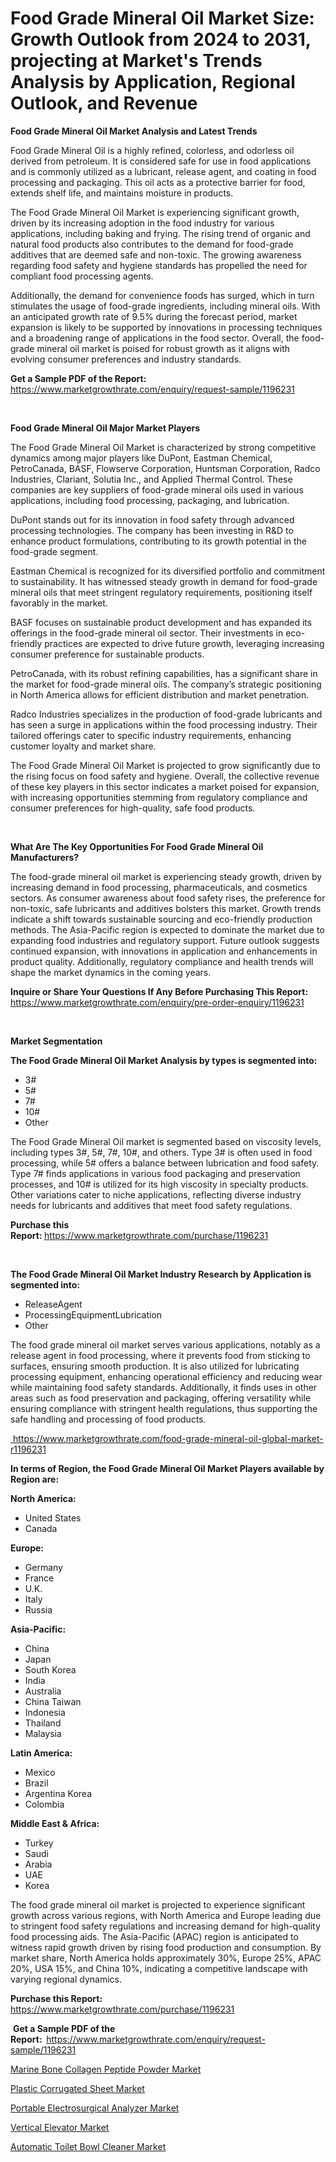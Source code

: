 <p><h1>Food Grade Mineral Oil Market Size: Growth Outlook from 2024 to 2031, projecting at Market's Trends Analysis by Application, Regional Outlook, and Revenue</h1></p><p><strong>Food Grade Mineral Oil Market Analysis and Latest Trends</strong></p>
<p><p>Food Grade Mineral Oil is a highly refined, colorless, and odorless oil derived from petroleum. It is considered safe for use in food applications and is commonly utilized as a lubricant, release agent, and coating in food processing and packaging. This oil acts as a protective barrier for food, extends shelf life, and maintains moisture in products.</p><p>The Food Grade Mineral Oil Market is experiencing significant growth, driven by its increasing adoption in the food industry for various applications, including baking and frying. The rising trend of organic and natural food products also contributes to the demand for food-grade additives that are deemed safe and non-toxic. The growing awareness regarding food safety and hygiene standards has propelled the need for compliant food processing agents.</p><p>Additionally, the demand for convenience foods has surged, which in turn stimulates the usage of food-grade ingredients, including mineral oils. With an anticipated growth rate of 9.5% during the forecast period, market expansion is likely to be supported by innovations in processing techniques and a broadening range of applications in the food sector. Overall, the food-grade mineral oil market is poised for robust growth as it aligns with evolving consumer preferences and industry standards.</p></p>
<p><strong>Get a Sample PDF of the Report:&nbsp;</strong> <a href="https://www.marketgrowthrate.com/enquiry/request-sample/1196231">https://www.marketgrowthrate.com/enquiry/request-sample/1196231</a></p>
<p>&nbsp;</p>
<p><strong>Food Grade Mineral Oil Major Market Players</strong></p>
<p><p>The Food Grade Mineral Oil Market is characterized by strong competitive dynamics among major players like DuPont, Eastman Chemical, PetroCanada, BASF, Flowserve Corporation, Huntsman Corporation, Radco Industries, Clariant, Solutia Inc., and Applied Thermal Control. These companies are key suppliers of food-grade mineral oils used in various applications, including food processing, packaging, and lubrication.</p><p>DuPont stands out for its innovation in food safety through advanced processing technologies. The company has been investing in R&D to enhance product formulations, contributing to its growth potential in the food-grade segment. </p><p>Eastman Chemical is recognized for its diversified portfolio and commitment to sustainability. It has witnessed steady growth in demand for food-grade mineral oils that meet stringent regulatory requirements, positioning itself favorably in the market.</p><p>BASF focuses on sustainable product development and has expanded its offerings in the food-grade mineral oil sector. Their investments in eco-friendly practices are expected to drive future growth, leveraging increasing consumer preference for sustainable products.</p><p>PetroCanada, with its robust refining capabilities, has a significant share in the market for food-grade mineral oils. The company’s strategic positioning in North America allows for efficient distribution and market penetration.</p><p>Radco Industries specializes in the production of food-grade lubricants and has seen a surge in applications within the food processing industry. Their tailored offerings cater to specific industry requirements, enhancing customer loyalty and market share.</p><p>The Food Grade Mineral Oil Market is projected to grow significantly due to the rising focus on food safety and hygiene. Overall, the collective revenue of these key players in this sector indicates a market poised for expansion, with increasing opportunities stemming from regulatory compliance and consumer preferences for high-quality, safe food products.</p></p>
<p>&nbsp;</p>
<p><strong>What Are The Key Opportunities For Food Grade Mineral Oil Manufacturers?</strong></p>
<p><p>The food-grade mineral oil market is experiencing steady growth, driven by increasing demand in food processing, pharmaceuticals, and cosmetics sectors. As consumer awareness about food safety rises, the preference for non-toxic, safe lubricants and additives bolsters this market. Growth trends indicate a shift towards sustainable sourcing and eco-friendly production methods. The Asia-Pacific region is expected to dominate the market due to expanding food industries and regulatory support. Future outlook suggests continued expansion, with innovations in application and enhancements in product quality. Additionally, regulatory compliance and health trends will shape the market dynamics in the coming years.</p></p>
<p><strong>Inquire or Share Your Questions If Any Before Purchasing This Report:</strong> <a href="https://www.marketgrowthrate.com/enquiry/pre-order-enquiry/1196231">https://www.marketgrowthrate.com/enquiry/pre-order-enquiry/1196231</a></p>
<p>&nbsp;</p>
<p><strong>Market Segmentation</strong></p>
<p><strong>The Food Grade Mineral Oil Market Analysis by types is segmented into:</strong></p>
<p><ul><li>3#</li><li>5#</li><li>7#</li><li>10#</li><li>Other</li></ul></p>
<p><p>The Food Grade Mineral Oil market is segmented based on viscosity levels, including types 3#, 5#, 7#, 10#, and others. Type 3# is often used in food processing, while 5# offers a balance between lubrication and food safety. Type 7# finds applications in various food packaging and preservation processes, and 10# is utilized for its high viscosity in specialty products. Other variations cater to niche applications, reflecting diverse industry needs for lubricants and additives that meet food safety regulations.</p></p>
<p><strong>Purchase this Report:&nbsp;</strong><a href="https://www.marketgrowthrate.com/purchase/1196231">https://www.marketgrowthrate.com/purchase/1196231</a></p>
<p>&nbsp;</p>
<p><strong>The Food Grade Mineral Oil Market Industry Research by Application is segmented into:</strong></p>
<p><ul><li>ReleaseAgent</li><li>ProcessingEquipmentLubrication</li><li>Other</li></ul></p>
<p><p>The food grade mineral oil market serves various applications, notably as a release agent in food processing, where it prevents food from sticking to surfaces, ensuring smooth production. It is also utilized for lubricating processing equipment, enhancing operational efficiency and reducing wear while maintaining food safety standards. Additionally, it finds uses in other areas such as food preservation and packaging, offering versatility while ensuring compliance with stringent health regulations, thus supporting the safe handling and processing of food products.</p></p>
<p><a href="https://www.marketgrowthrate.com/food-grade-mineral-oil-global-market-r1196231">&nbsp;https://www.marketgrowthrate.com/food-grade-mineral-oil-global-market-r1196231</a></p>
<p><strong>In terms of Region, the Food Grade Mineral Oil Market Players available by Region are:</strong></p>
<p>
    <p> <strong> North America: </strong>
        <ul>
            <li>United States</li>
            <li>Canada</li>
        </ul>
        </p> 
    <p> <strong> Europe: </strong>
        <ul>
            <li>Germany</li>
            <li>France</li>
            <li>U.K.</li>
            <li>Italy</li>
            <li>Russia</li>
        </ul>
        </p> 
    <p> <strong> Asia-Pacific: </strong>
        <ul>
            <li>China</li>
            <li>Japan</li>
            <li>South Korea</li>
            <li>India</li>
            <li>Australia</li>
            <li>China Taiwan</li>
            <li>Indonesia</li>
            <li>Thailand</li>
            <li>Malaysia</li>
        </ul>
        </p> 
    <p> <strong> Latin America: </strong>
        <ul>
            <li>Mexico</li>
            <li>Brazil</li>
            <li>Argentina Korea</li>
            <li>Colombia</li>
        </ul>
        </p> 
    <p> <strong> Middle East & Africa: </strong>
        <ul>
            <li>Turkey</li>
            <li>Saudi</li>
            <li>Arabia</li>
            <li>UAE</li>
            <li>Korea</li>
        </ul>
    </p>
    </p>
<p><p>The food grade mineral oil market is projected to experience significant growth across various regions, with North America and Europe leading due to stringent food safety regulations and increasing demand for high-quality food processing aids. The Asia-Pacific (APAC) region is anticipated to witness rapid growth driven by rising food production and consumption. By market share, North America holds approximately 30%, Europe 25%, APAC 20%, USA 15%, and China 10%, indicating a competitive landscape with varying regional dynamics.</p></p>
<p><strong>Purchase this Report: </strong><a href="https://www.marketgrowthrate.com/purchase/1196231">https://www.marketgrowthrate.com/purchase/1196231</a></p>
<p>&nbsp;<strong>Get a Sample PDF of the Report:&nbsp;&nbsp;</strong><a href="https://www.marketgrowthrate.com/enquiry/request-sample/1196231">https://www.marketgrowthrate.com/enquiry/request-sample/1196231</a></p>
<p><strong></strong></p>
<p><p><a href="https://github.com/hgf64gh/Market-Research-Report-List-1/blob/main/marine-bone-collagen-peptide-powder-market.md">Marine Bone Collagen Peptide Powder Market</a></p><p><a href="https://issuu.com/reportprime-2/docs/plastic-corrugated-sheet-market-siz_70af3d310dfa97">Plastic Corrugated Sheet Market</a></p><p><a href="https://issuu.com/reportprime-2/docs/portable-electrosurgical-analyzer-m_a4e90efd3b645f">Portable Electrosurgical Analyzer Market</a></p><p><a href="https://www.linkedin.com/pulse/role-vertical-elevator-market-applications-shopping-mallscommunityschoolothers-sao6e?trackingId=W2waTuHnTl%2BoLY4KWpcBjw%3D%3D">Vertical Elevator Market</a></p><p><a href="https://www.linkedin.com/pulse/automatic-toilet-bowl-cleaner-market-outlook-forecast-from-2024-mhg6e?trackingId=rQ0%2FA0lBT3uCIijGoE%2FHcA%3D%3D">Automatic Toilet Bowl Cleaner Market</a></p></p>